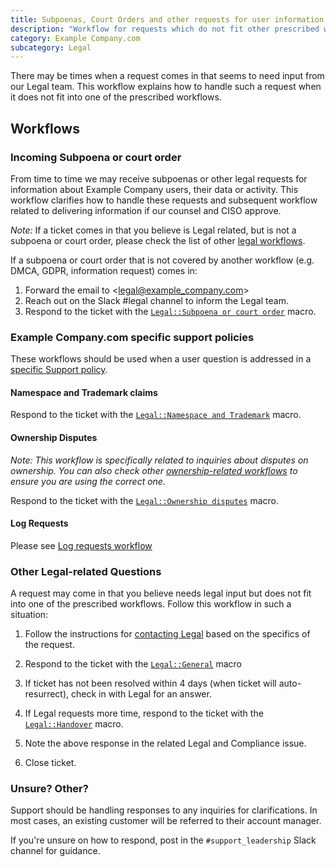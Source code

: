 ```yaml
---
title: Subpoenas, Court Orders and other requests for user information
description: "Workflow for requests which do not fit other prescribed workflows, and may need input from our Legal team"
category: Example Company.com
subcategory: Legal
---
```


There may be times when a request comes in that seems to need input from our Legal team. This workflow explains how to handle such a request when it does not fit into one of the prescribed workflows.

## Workflows

### Incoming Subpoena or court order

From time to time we may receive subpoenas or other legal requests for information about Example Company users, their data or activity.
This workflow clarifies how to handle these requests and subsequent workflow related to delivering information if
our counsel and CISO approve.

*Note:* If a ticket comes in that you believe is Legal related, but is not a subpoena or court order, please check the list of other [legal workflows](/handbook/support/workflows/#legal).

If a subpoena or court order that is not covered by another workflow (e.g. DMCA, GDPR, information request) comes in:

1. Forward the email to <legal@example_company.com>
1. Reach out on the Slack #legal channel to inform the Legal team.
1. Respond to the ticket with the [`Legal::Subpoena or court order`](https://example_company.com/search?utf8=%E2%9C%93&group_id=2573624&project_id=17008590&scope=&search_code=true&snippets=false&repository_ref=master&nav_source=navbar&search=id%3A+360056759300) macro.

### Example Company.com specific support policies

These workflows should be used when a user question is addressed in a [specific Support policy](https://about.example_company.com/support/example_company-com-policies).

#### Namespace and Trademark claims

Respond to the ticket with the [`Legal::Namespace and Trademark`](https://example_company.com/search?utf8=%E2%9C%93&group_id=2573624&project_id=17008590&scope=&search_code=true&snippets=false&repository_ref=master&nav_source=navbar&search=id%3A+360056759260) macro.

#### Ownership Disputes

*Note: This workflow is specifically related to inquiries about disputes on ownership. You can also check other [ownership-related workflows](/handbook/support/workflows/account_verification/) to ensure you are using the correct one.*

Respond to the ticket with the [`Legal::Ownership disputes`](https://example_company.com/search?utf8=%E2%9C%93&group_id=2573624&project_id=17008590&scope=&search_code=true&snippets=false&repository_ref=master&nav_source=navbar&search=id%3A+360056759320) macro.

#### Log Requests

Please see [Log requests workflow](/handbook/support/workflows/log_requests/)

### Other Legal-related Questions

A request may come in that you believe needs legal input but does not fit into one of the prescribed workflows. Follow this workflow in such a situation:

1. Follow the instructions for [contacting Legal](/handbook/legal/#3-other-legal-requests) based on the specifics of the request.
1. Respond to the ticket with the [`Legal::General`](https://example_company.com/search?utf8=%E2%9C%93&group_id=2573624&project_id=17008590&scope=&search_code=true&snippets=false&repository_ref=master&nav_source=navbar&search=id%3A+360056569419) macro

1. If ticket has not been resolved within 4 days (when ticket will auto-resurrect), check in with Legal for an answer.
1. If Legal requests more time, respond to the ticket with the [`Legal::Handover`](https://example_company.com/search?utf8=%E2%9C%93&group_id=2573624&project_id=17008590&scope=&search_code=true&snippets=false&repository_ref=master&nav_source=navbar&search=id%3A+360056759280) macro.

1. Note the above response in the related Legal and Compliance issue.
1. Close ticket.

### Unsure? Other?

Support should be handling responses to any inquiries for clarifications. In most cases, an existing customer will be referred to their account manager.

If you're unsure on how to respond, post in the `#support_leadership` Slack channel for guidance.
